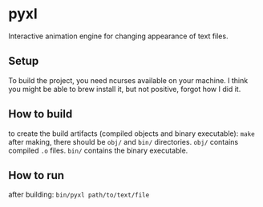 # pyxl
Interactive animation engine for changing appearance of text files.

## Setup
To build the project, you need ncurses available on your machine.  I think you might be able to
brew install it, but not positive, forgot how I did it.

## How to build
to create the build artifacts (compiled objects and binary executable): `make`
after making, there should be `obj/` and `bin/` directories.
`obj/` contains compiled `.o` files.
`bin/` contains the binary executable.

## How to run
after building: `bin/pyxl path/to/text/file`
